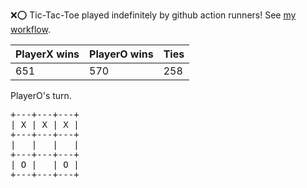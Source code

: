 :x::o: Tic-Tac-Toe played indefinitely by github action runners! See [my workflow](.github/workflows/play.yaml).

|PlayerX wins|PlayerO wins|Ties|
|-|-|-|
|651|570|258|

PlayerO's turn.

<pre>
+---+---+---+
| X | X | X |
+---+---+---+
|   |   |   |
+---+---+---+
| O |   | O |
+---+---+---+
</pre>